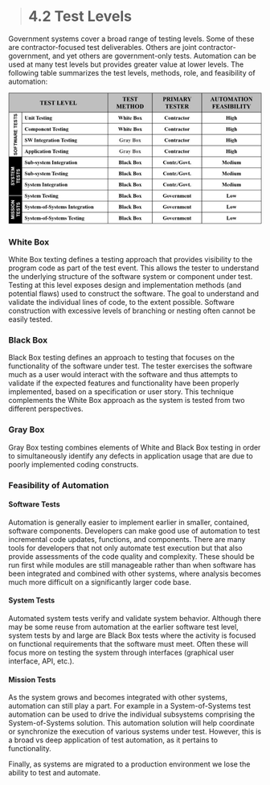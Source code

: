 > # **4.2** Test Levels

Government systems cover a broad range of testing levels. Some of these are contractor-focused test deliverables. Others are joint contractor-government, 
and yet others are government-only tests. Automation can be used at many test levels but provides greater value at lower levels. The following table summarizes 
the test levels, methods, role, and feasibility of automation:

![table](images/table.jpg)

### White Box
White Box texting defines a testing approach that provides visibility to the program code as part of the test event. This allows the tester to understand the 
underlying structure of the software system or component under test. Testing at this level exposes design and implementation methods (and potential flaws) used 
to construct the software. The goal to understand and validate the individual lines of code, to the extent possible. Software construction with excessive levels 
of branching or nesting often cannot be easily tested.

### Black Box
Black Box testing defines an approach to testing that focuses on the functionality of the software under test. The tester exercises the software much as a user 
would interact with the software and thus attempts to validate if the expected features and functionality have been properly implemented, based on a 
specification or user story. This technique complements the White Box approach as the system is tested from two different perspectives.

### Gray Box
Gray Box testing combines elements of White and Black Box testing in order to simultaneously identify any defects in application usage that are due to poorly 
implemented coding constructs.

### Feasibility of Automation

#### Software Tests

Automation is generally easier to implement earlier in smaller, contained, software components. Developers can make good use of automation to test incremental 
code updates, functions, and components. There are many tools for developers that not only automate test execution but that also provide assessments of the code 
quality and complexity. These should be run first while modules are still manageable rather than when software has been integrated and combined with other systems, 
where analysis becomes much more difficult on a significantly larger code base.

#### System Tests

Automated system tests verify and validate system behavior. Although there may be some reuse from automation at the earlier software test level, system tests 
by and large are Black Box tests where the activity is focused on functional requirements that the software must meet. Often these will focus more on testing 
the system through interfaces (graphical user interface, API, etc.).

#### Mission Tests

As the system grows and becomes integrated with other systems, automation can still play a part. For example in a System-of-Systems test automation can be used 
to drive the individual subsystems comprising the System-of-Systems solution. This automation solution will help coordinate or synchronize the execution of various 
systems under test. However, this is a broad vs deep application of test automation, as it pertains to functionality.

Finally, as systems are migrated to a production environment we lose the ability to test and automate.
